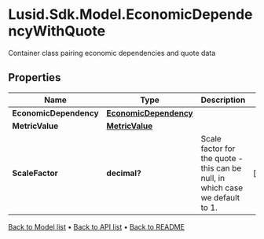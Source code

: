 # Lusid.Sdk.Model.EconomicDependencyWithQuote
Container class pairing economic dependencies and quote data

## Properties

Name | Type | Description | Notes
------------ | ------------- | ------------- | -------------
**EconomicDependency** | [**EconomicDependency**](EconomicDependency.md) |  | 
**MetricValue** | [**MetricValue**](MetricValue.md) |  | 
**ScaleFactor** | **decimal?** | Scale factor for the quote - this can be null, in which case we default to 1. | [optional] 

[Back to Model list](../README.md#documentation-for-models) &#8226; [Back to API list](../README.md#documentation-for-api-endpoints) &#8226; [Back to README](../README.md)

